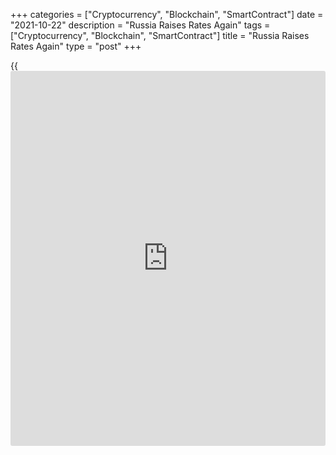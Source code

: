 +++
categories = ["Cryptocurrency", "Blockchain", "SmartContract"]
date = "2021-10-22"
description = "Russia Raises Rates Again"
tags = ["Cryptocurrency", "Blockchain", "SmartContract"]
title = "Russia Raises Rates Again"
type = "post"
+++

{{<iframe id="large-banner" src="https://www.bounty.group/#slide=9.0" width="100%" height="600" scrolling="no" style="border: 0px solid rgb(216, 221, 230); border-radius: 3px;">}}

Russia's central bank hiked the key interest rate further, citing
substantially high inflation and significant upside risks to the
outlook, and signaled more hikes if price pressures remain high in
future.

The Board of Directors decided to raise the key interest rate by 75
basis points to 7.50 percent, the Bank of Russia said in a statement on
Friday. Economists had expected a hike to 7.25 percent.

Inflation is turning out to be substantially above the forecast and is
expected to be within the range of 7.4-7.9 percent at the end of this
year, the bank said in a statement.  
  
The bank noted that the contribution of persistent factors to inflation
remains considerable amid the faster growth in demand relative to output
expansion capacity.  
  
"In this environment, given that inflation expectations are up again,
the balance of risks for inflation is markedly tilted to the upside,"
the bank said.  
  
Consequently, the bank expects a more sustained deviation of inflation
from the target of 4 percent.  
  
"If the situation develops in line with the baseline forecast, the Bank
of Russia holds open the prospect of further key rate rises at its
upcoming meetings," the central bank said.  
  
The central bank forecast annual inflation to ease to 4.0-4.5 percent in
2022 and to remain close to 4 percent thereafter.

For comments and feedback [contact](https://www.playgroundfx.com/contact/): editorial@rtt[news](https://www.letsplayfx.com/blog/forex-news-website/).com

[Economic News][1]

 **What parts of the world are seeing the best (and worst) economic
performances lately? Click[here][2] to check out our [Econ Scorecard][2]
and find out! See up-to-the-moment [ranking](https://www.playgroundfx.com/blog/crypto-exchange-ranking/)s for the best and worst
performers in [GDP][3], [unemployment rate][4], [inflation][5] and much
more.**

   1. www.rtt[news](https://www.letsplayfx.com/blog/forex-news-website/).com/Content/EconomicNews.aspx
   2. www.rtt[news](https://www.letsplayfx.com/blog/forex-news-website/).com/economic-scorecard/world-rank/unemployment-rate/highest-performance.aspx
   3. www.rtt[news](https://www.letsplayfx.com/blog/forex-news-website/).com/economic-scorecard/world-rank/GDP/highest-performance.aspx
   4. www.rtt[news](https://www.letsplayfx.com/blog/forex-news-website/).com/economic-scorecard/world-rank/unemployment-rate/lowest-performance.aspx
   5. www.rtt[news](https://www.letsplayfx.com/blog/forex-news-website/).com/economic-scorecard/world-rank/CPI/highest-performance.aspx